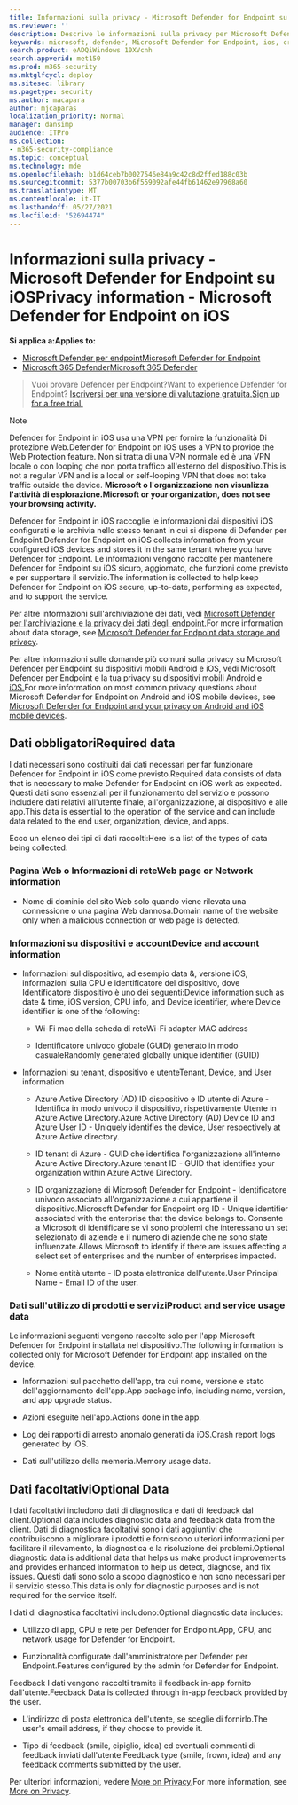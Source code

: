 ```yaml
---
title: Informazioni sulla privacy - Microsoft Defender for Endpoint su iOS
ms.reviewer: ''
description: Descrive le informazioni sulla privacy per Microsoft Defender for Endpoint su iOS
keywords: microsoft, defender, Microsoft Defender for Endpoint, ios, criteri, panoramica
search.product: eADQiWindows 10XVcnh
search.appverid: met150
ms.prod: m365-security
ms.mktglfcycl: deploy
ms.sitesec: library
ms.pagetype: security
ms.author: macapara
author: mjcaparas
localization_priority: Normal
manager: dansimp
audience: ITPro
ms.collection:
- m365-security-compliance
ms.topic: conceptual
ms.technology: mde
ms.openlocfilehash: b1d64ceb7b0027546e84a9c42c8d2ffed188c03b
ms.sourcegitcommit: 5377b00703b6f559092afe44fb61462e97968a60
ms.translationtype: MT
ms.contentlocale: it-IT
ms.lasthandoff: 05/27/2021
ms.locfileid: "52694474"
---
```

# <a name="privacy-information---microsoft-defender-for-endpoint-on-ios"></a><span data-ttu-id="7863e-104">Informazioni sulla privacy - Microsoft Defender for Endpoint su iOS</span><span class="sxs-lookup"><span data-stu-id="7863e-104">Privacy information - Microsoft Defender for Endpoint on iOS</span></span>

<span data-ttu-id="7863e-105">**Si applica a:**</span><span class="sxs-lookup"><span data-stu-id="7863e-105">**Applies to:**</span></span>
- [<span data-ttu-id="7863e-106">Microsoft Defender per endpoint</span><span class="sxs-lookup"><span data-stu-id="7863e-106">Microsoft Defender for Endpoint</span></span>](https://go.microsoft.com/fwlink/p/?linkid=2154037)
- [<span data-ttu-id="7863e-107">Microsoft 365 Defender</span><span class="sxs-lookup"><span data-stu-id="7863e-107">Microsoft 365 Defender</span></span>](https://go.microsoft.com/fwlink/?linkid=2118804)

> <span data-ttu-id="7863e-108">Vuoi provare Defender per Endpoint?</span><span class="sxs-lookup"><span data-stu-id="7863e-108">Want to experience Defender for Endpoint?</span></span> [<span data-ttu-id="7863e-109">Iscriversi per una versione di valutazione gratuita.</span><span class="sxs-lookup"><span data-stu-id="7863e-109">Sign up for a free trial.</span></span>](https://www.microsoft.com/microsoft-365/windows/microsoft-defender-atp?ocid=docs-wdatp-investigateip-abovefoldlink)

> [!NOTE]
> <span data-ttu-id="7863e-110">Defender for Endpoint in iOS usa una VPN per fornire la funzionalità Di protezione Web.</span><span class="sxs-lookup"><span data-stu-id="7863e-110">Defender for Endpoint on iOS uses a VPN to provide the Web Protection feature.</span></span> <span data-ttu-id="7863e-111">Non si tratta di una VPN normale ed è una VPN locale o con looping che non porta traffico all'esterno del dispositivo.</span><span class="sxs-lookup"><span data-stu-id="7863e-111">This is not a regular VPN and is a local or self-looping VPN that does not take traffic outside the device.</span></span> <span data-ttu-id="7863e-112">**Microsoft o l'organizzazione non visualizza l'attività di esplorazione.**</span><span class="sxs-lookup"><span data-stu-id="7863e-112">**Microsoft or your organization, does not see your browsing activity.**</span></span>

<span data-ttu-id="7863e-113">Defender for Endpoint in iOS raccoglie le informazioni dai dispositivi iOS configurati e le archivia nello stesso tenant in cui si dispone di Defender per Endpoint.</span><span class="sxs-lookup"><span data-stu-id="7863e-113">Defender for Endpoint on iOS collects information from your configured iOS devices and stores it in the same tenant where you have Defender for Endpoint.</span></span> <span data-ttu-id="7863e-114">Le informazioni vengono raccolte per mantenere Defender for Endpoint su iOS sicuro, aggiornato, che funzioni come previsto e per supportare il servizio.</span><span class="sxs-lookup"><span data-stu-id="7863e-114">The information is collected to help keep Defender for Endpoint on iOS secure, up-to-date, performing as expected, and to support the service.</span></span>

<span data-ttu-id="7863e-115">Per altre informazioni sull'archiviazione dei dati, vedi [Microsoft Defender per l'archiviazione e la privacy dei dati degli endpoint.](data-storage-privacy.md)</span><span class="sxs-lookup"><span data-stu-id="7863e-115">For more information about data storage, see [Microsoft Defender for Endpoint data storage and privacy](data-storage-privacy.md).</span></span>


<span data-ttu-id="7863e-116">Per altre informazioni sulle domande più comuni sulla privacy su Microsoft Defender per Endpoint su dispositivi mobili Android e iOS, vedi Microsoft Defender per Endpoint e la tua privacy su dispositivi mobili Android e [iOS.](https://support.microsoft.com/topic/microsoft-defender-for-endpoint-and-your-privacy-on-android-and-ios-mobile-devices-4109bc54-8ec5-4433-9c33-d359b75ac22a)</span><span class="sxs-lookup"><span data-stu-id="7863e-116">For more information on most common privacy questions about Microsoft Defender for Endpoint on Android and iOS mobile devices, see [Microsoft Defender for Endpoint and your privacy on Android and iOS mobile devices](https://support.microsoft.com/topic/microsoft-defender-for-endpoint-and-your-privacy-on-android-and-ios-mobile-devices-4109bc54-8ec5-4433-9c33-d359b75ac22a).</span></span>

## <a name="required-data"></a><span data-ttu-id="7863e-117">Dati obbligatori</span><span class="sxs-lookup"><span data-stu-id="7863e-117">Required data</span></span> 

<span data-ttu-id="7863e-118">I dati necessari sono costituiti dai dati necessari per far funzionare Defender for Endpoint in iOS come previsto.</span><span class="sxs-lookup"><span data-stu-id="7863e-118">Required data consists of data that is necessary to make Defender for Endpoint on iOS work as expected.</span></span> <span data-ttu-id="7863e-119">Questi dati sono essenziali per il funzionamento del servizio e possono includere dati relativi all'utente finale, all'organizzazione, al dispositivo e alle app.</span><span class="sxs-lookup"><span data-stu-id="7863e-119">This data is essential to the operation of the service and can include data related to the end user, organization, device, and apps.</span></span> 

<span data-ttu-id="7863e-120">Ecco un elenco dei tipi di dati raccolti:</span><span class="sxs-lookup"><span data-stu-id="7863e-120">Here is a list of the types of data being collected:</span></span> 

### <a name="web-page-or-network-information"></a><span data-ttu-id="7863e-121">Pagina Web o Informazioni di rete</span><span class="sxs-lookup"><span data-stu-id="7863e-121">Web page or Network information</span></span> 

- <span data-ttu-id="7863e-122">Nome di dominio del sito Web solo quando viene rilevata una connessione o una pagina Web dannosa.</span><span class="sxs-lookup"><span data-stu-id="7863e-122">Domain name of the website only when a malicious connection or web page is detected.</span></span> 

### <a name="device-and-account-information"></a><span data-ttu-id="7863e-123">Informazioni su dispositivi e account</span><span class="sxs-lookup"><span data-stu-id="7863e-123">Device and account information</span></span> 

- <span data-ttu-id="7863e-124">Informazioni sul dispositivo, ad esempio data &, versione iOS, informazioni sulla CPU e identificatore del dispositivo, dove Identificatore dispositivo è uno dei seguenti:</span><span class="sxs-lookup"><span data-stu-id="7863e-124">Device information such as date & time, iOS version, CPU info, and Device identifier, where Device identifier is one of the following:</span></span> 

    - <span data-ttu-id="7863e-125">Wi-Fi mac della scheda di rete</span><span class="sxs-lookup"><span data-stu-id="7863e-125">Wi-Fi adapter MAC address</span></span> 

    - <span data-ttu-id="7863e-126">Identificatore univoco globale (GUID) generato in modo casuale</span><span class="sxs-lookup"><span data-stu-id="7863e-126">Randomly generated globally unique identifier (GUID)</span></span> 

- <span data-ttu-id="7863e-127">Informazioni su tenant, dispositivo e utente</span><span class="sxs-lookup"><span data-stu-id="7863e-127">Tenant, Device, and User information</span></span> 

    - <span data-ttu-id="7863e-128">Azure Active Directory (AD) ID dispositivo e ID utente di Azure - Identifica in modo univoco il dispositivo, rispettivamente Utente in Azure Active Directory.</span><span class="sxs-lookup"><span data-stu-id="7863e-128">Azure Active Directory (AD) Device ID and Azure User ID - Uniquely identifies the device, User respectively at Azure Active directory.</span></span> 

    - <span data-ttu-id="7863e-129">ID tenant di Azure - GUID che identifica l'organizzazione all'interno Azure Active Directory.</span><span class="sxs-lookup"><span data-stu-id="7863e-129">Azure tenant ID - GUID that identifies your organization within Azure Active Directory.</span></span> 

    - <span data-ttu-id="7863e-130">ID organizzazione di Microsoft Defender for Endpoint - Identificatore univoco associato all'organizzazione a cui appartiene il dispositivo.</span><span class="sxs-lookup"><span data-stu-id="7863e-130">Microsoft Defender for Endpoint org ID - Unique identifier associated with the enterprise that the device belongs to.</span></span> <span data-ttu-id="7863e-131">Consente a Microsoft di identificare se vi sono problemi che interessano un set selezionato di aziende e il numero di aziende che ne sono state influenzate.</span><span class="sxs-lookup"><span data-stu-id="7863e-131">Allows Microsoft to identify if there are issues affecting a select set of enterprises and the number of enterprises impacted.</span></span> 

    - <span data-ttu-id="7863e-132">Nome entità utente - ID posta elettronica dell'utente.</span><span class="sxs-lookup"><span data-stu-id="7863e-132">User Principal Name - Email ID of the user.</span></span> 

### <a name="product-and-service-usage-data"></a><span data-ttu-id="7863e-133">Dati sull'utilizzo di prodotti e servizi</span><span class="sxs-lookup"><span data-stu-id="7863e-133">Product and service usage data</span></span> 

<span data-ttu-id="7863e-134">Le informazioni seguenti vengono raccolte solo per l'app Microsoft Defender for Endpoint installata nel dispositivo.</span><span class="sxs-lookup"><span data-stu-id="7863e-134">The following information is collected only for Microsoft Defender for Endpoint app installed on the device.</span></span> 

- <span data-ttu-id="7863e-135">Informazioni sul pacchetto dell'app, tra cui nome, versione e stato dell'aggiornamento dell'app.</span><span class="sxs-lookup"><span data-stu-id="7863e-135">App package info, including name, version, and app upgrade status.</span></span> 

- <span data-ttu-id="7863e-136">Azioni eseguite nell'app.</span><span class="sxs-lookup"><span data-stu-id="7863e-136">Actions done in the app.</span></span> 

- <span data-ttu-id="7863e-137">Log dei rapporti di arresto anomalo generati da iOS.</span><span class="sxs-lookup"><span data-stu-id="7863e-137">Crash report logs generated by iOS.</span></span> 

- <span data-ttu-id="7863e-138">Dati sull'utilizzo della memoria.</span><span class="sxs-lookup"><span data-stu-id="7863e-138">Memory usage data.</span></span> 

## <a name="optional-data"></a><span data-ttu-id="7863e-139">Dati facoltativi</span><span class="sxs-lookup"><span data-stu-id="7863e-139">Optional Data</span></span> 

<span data-ttu-id="7863e-140">I dati facoltativi includono dati di diagnostica e dati di feedback dal client.</span><span class="sxs-lookup"><span data-stu-id="7863e-140">Optional data includes diagnostic data and feedback data from the client.</span></span> <span data-ttu-id="7863e-141">Dati di diagnostica facoltativi sono i dati aggiuntivi che contribuiscono a migliorare i prodotti e forniscono ulteriori informazioni per facilitare il rilevamento, la diagnostica e la risoluzione dei problemi.</span><span class="sxs-lookup"><span data-stu-id="7863e-141">Optional diagnostic data is additional data that helps us make product improvements and provides enhanced information to help us detect, diagnose, and fix issues.</span></span> <span data-ttu-id="7863e-142">Questi dati sono solo a scopo diagnostico e non sono necessari per il servizio stesso.</span><span class="sxs-lookup"><span data-stu-id="7863e-142">This data is only for diagnostic purposes and is not required for the service itself.</span></span> 

<span data-ttu-id="7863e-143">I dati di diagnostica facoltativi includono:</span><span class="sxs-lookup"><span data-stu-id="7863e-143">Optional diagnostic data includes:</span></span> 

- <span data-ttu-id="7863e-144">Utilizzo di app, CPU e rete per Defender for Endpoint.</span><span class="sxs-lookup"><span data-stu-id="7863e-144">App, CPU, and network usage for Defender for Endpoint.</span></span> 

- <span data-ttu-id="7863e-145">Funzionalità configurate dall'amministratore per Defender per Endpoint.</span><span class="sxs-lookup"><span data-stu-id="7863e-145">Features configured by the admin for Defender for Endpoint.</span></span> 

<span data-ttu-id="7863e-146">Feedback I dati vengono raccolti tramite il feedback in-app fornito dall'utente.</span><span class="sxs-lookup"><span data-stu-id="7863e-146">Feedback Data is collected through in-app feedback provided by the user.</span></span> 

- <span data-ttu-id="7863e-147">L'indirizzo di posta elettronica dell'utente, se sceglie di fornirlo.</span><span class="sxs-lookup"><span data-stu-id="7863e-147">The user's email address, if they choose to provide it.</span></span>

- <span data-ttu-id="7863e-148">Tipo di feedback (smile, cipiglio, idea) ed eventuali commenti di feedback inviati dall'utente.</span><span class="sxs-lookup"><span data-stu-id="7863e-148">Feedback type (smile, frown, idea) and any feedback comments submitted by the user.</span></span> 

<span data-ttu-id="7863e-149">Per ulteriori informazioni, vedere [More on Privacy.](https://aka.ms/mdatpiosprivacystatement)</span><span class="sxs-lookup"><span data-stu-id="7863e-149">For more information, see [More on Privacy](https://aka.ms/mdatpiosprivacystatement).</span></span>


